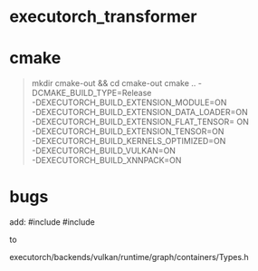# executorch_transformer

# cmake
> mkdir cmake-out && cd cmake-out
> cmake .. -DCMAKE_BUILD_TYPE=Release \
    -DEXECUTORCH_BUILD_EXTENSION_MODULE=ON \
    -DEXECUTORCH_BUILD_EXTENSION_DATA_LOADER=ON \
    -DEXECUTORCH_BUILD_EXTENSION_FLAT_TENSOR= ON \
    -DEXECUTORCH_BUILD_EXTENSION_TENSOR=ON \
    -DEXECUTORCH_BUILD_KERNELS_OPTIMIZED=ON \
    -DEXECUTORCH_BUILD_VULKAN=ON \
    -DEXECUTORCH_BUILD_XNNPACK=ON 


# bugs
add:
#include <ostream>
#include <cstdint>

to

executorch/backends/vulkan/runtime/graph/containers/Types.h